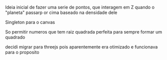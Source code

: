 Ideia inicial de fazer uma serie de pontos, que interagem em Z
quando o "planeta" passarp or cima baseado na densidade dele


Singleton para o canvas

So permitir numeros que tem raiz quadrada perfeita para sempre formar um quadrado

decidi migrar para threejs pois aparentemente era otimizado e funcionava para o proposito